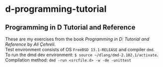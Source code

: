 # d-programming-tutorial
## Programming in D Tutorial and Reference
These are my exercises from the book _Programming in D: Tutorial and Reference_ by _Ali Çehreli_.<br />
Test environment consists of OS `FreeBSD 13.1-RELEASE` and compiler `dmd`.<br />
To run the dmd dev environment: `$ source ~/dlang/dmd-2.102.1/activate`.<br />
Compilation method: `dmd -run <srcfile.d> -w -de -unittest`
